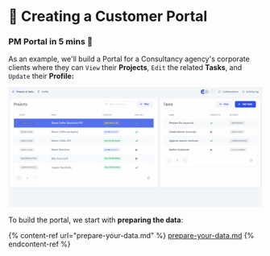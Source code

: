 # 👥 Creating a Customer Portal

### PM Portal in 5 mins 🚀

As an example, we'll build a Portal for a Consultancy agency's corporate clients where they can `View` their **Projects**, `Edit` the related **Tasks**, and `Update` their **Profile:**

![](../../.gitbook/assets/Quickstart-portal24.gif)

To build the portal, we start with **preparing the data**:

{% content-ref url="prepare-your-data.md" %}
[prepare-your-data.md](prepare-your-data.md)
{% endcontent-ref %}
